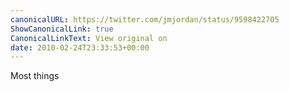 ```yaml
---
canonicalURL: https://twitter.com/jmjordan/status/9598422705
ShowCanonicalLink: true
CanonicalLinkText: View original on
date: 2010-02-24T23:33:53+00:00
---
```

Most things